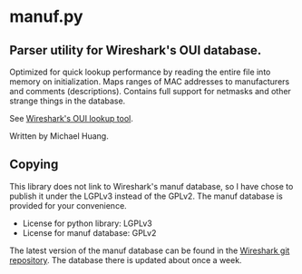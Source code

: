 manuf.py
===

Parser utility for Wireshark's OUI database.
---

Optimized for quick lookup performance by reading the entire file into memory
on initialization. Maps ranges of MAC addresses to manufacturers and comments
(descriptions). Contains full support for netmasks and other strange things in
the database.

See [Wireshark's OUI lookup tool](https://www.wireshark.org/tools/oui-lookup.html).

Written by Michael Huang.

Copying
---
This library does not link to Wireshark's manuf database, so I have chose to
publish it under the LGPLv3 instead of the GPLv2. The manuf database is provided
for your convenience.

* License for python library: LGPLv3
* License for manuf database: GPLv2

The latest version of the manuf database can be found in the
[Wireshark git repository](https://code.wireshark.org/review/gitweb?p=wireshark.git;a=blob_plain;f=manuf).
The database there is updated about once a week.
